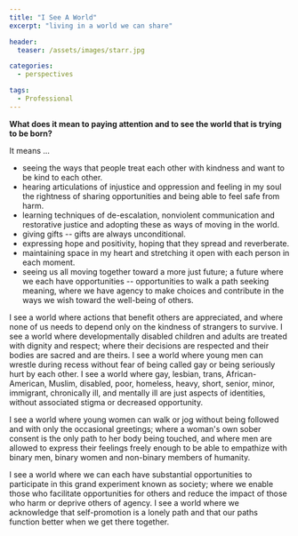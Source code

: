 ```yaml
---
title: "I See A World"
excerpt: "living in a world we can share"

header:
  teaser: /assets/images/starr.jpg

categories:
  - perspectives

tags:
  - Professional
---
```


**What does it mean to paying attention and to see the world that is trying to be born?**

It means ...

* seeing the ways that people treat each other with kindness and want to be kind to each other.
* hearing articulations of injustice and oppression and feeling in my soul the rightness of sharing opportunities and being able to feel safe from harm.
* learning techniques of de-escalation, nonviolent communication and restorative justice and adopting these as ways of moving in the world.
* giving gifts -- gifts are always unconditional.
* expressing hope and positivity, hoping that they spread and reverberate.
* maintaining space in my heart and stretching it open with each person in each moment.
* seeing us all moving together toward a more just future; a future where we each have opportunities -- opportunities to walk a path seeking meaning, where we have agency to make choices and contribute in the ways we wish toward the well-being of others.

I see a world where actions that benefit others are appreciated, and where none of us needs to depend only on the kindness of strangers to survive. I see a world where developmentally disabled children and adults are treated with dignity and respect; where their decisions are respected and their bodies are sacred and are theirs. I see a world where young men can wrestle during recess without fear of being called gay or being seriously hurt by each other. I see a world where gay, lesbian, trans, African-American, Muslim, disabled, poor, homeless, heavy, short, senior, minor, immigrant, chronically ill, and mentally ill are just aspects of identities, without associated stigma or decreased opportunity.

I see a world where young women can walk or jog without being followed and with only the occasional greetings; where a woman's own sober consent is the only path to her body being touched, and where men are allowed to express their feelings freely enough to be able to empathize with binary men, binary women and non-binary members of humanity.

I see a world where we can each have substantial opportunities to participate in this grand experiment known as society; where we enable those who facilitate opportunities for others and reduce the impact of those who harm or deprive others of agency. I see a world where we acknowledge that self-promotion is a lonely path and that our paths function better when we get there together.

